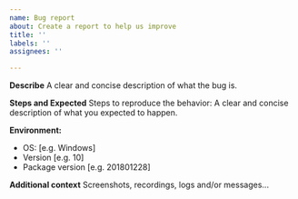 ```yaml
---
name: Bug report
about: Create a report to help us improve
title: ''
labels: ''
assignees: ''

---
```


**Describe**
A clear and concise description of what the bug is.

**Steps and Expected**
Steps to reproduce the behavior:
A clear and concise description of what you expected to happen.

**Environment:**
 - OS: [e.g. Windows]
 - Version [e.g. 10]
 - Package version [e.g. 201801228]

**Additional context**
 Screenshots, recordings, logs and/or messages...
